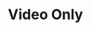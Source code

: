 ---
layout: pages/sections.njk
bodyClasses: 'sections-page'
hasHero: true
title: Video Only

navigation:
  navLabel: 'Video Only'
  navIndex: 5

card:
  title: 'Video Only'
  description: 'Dedicated video section supporting YouTube, Vimeo, and Cloudinary with modal and inline playback options.'
  image: '/assets/images/sample16.jpg'

seo:
  title: Video Only Component - Video Sections for Metalsmith
  description: 'Dedicated video section supporting YouTube, Vimeo, and Cloudinary with modal and inline playback options. Perfect for video content, tutorials, and media-rich Metalsmith static sites.'
  socialImage: '/assets/images/sample.jpg'
  canonicalURL: ''
  keywords: 'metalsmith video section, video component, youtube embed, vimeo player, video-only layout, media section, video content'

sections:
  - sectionType: video-only
    containerTag: section
    classes: ''
    id: ''
    isDisabled: false
    isAnimated: true
    containerFields:
      inContainer: false
      noMargin:
        top: true
        bottom: true
      noPadding:
        top: false
        bottom: false
      background:
        color: ''
        image: ''
        imageScreen: 'none' # light, dark, none
    video:
      id: 'dQw4w9WgXcQ'
      src: 'youtube'
      tn: '/assets/images/video-thumbnail.jpg'
      inline: false
    ctas:
      - url: 'https://example.com/videos'
        label: 'More Videos'
        isButton: true
        buttonStyle: 'primary'

  - sectionType: text-only
    containerTag: article
    classes: ''
    id: ''
    isDisabled: false
    isAnimated: true
    containerFields:
      inContainer: false
      noMargin:
        top: true
        bottom: true
      noPadding:
        top: false
        bottom: false
      background:
        color: ''
        image: ''
        imageScreen: 'none' # light, dark, none
    text:
      leadIn: ''
      title: 'Video Only Section'
      titleTag: 'h1'
      subTitle: ''
      prose: |-
        A specialized section for displaying video content from multiple sources including YouTube, Vimeo, and Cloudinary. Supports both modal and inline video playback options.

        ```yaml
        - sectionType: video-only
          containerTag: section
          # container settings

          video:
            id: 'dQw4w9WgXcQ'          # Video ID from the platform
            src: 'youtube'             # Platform: youtube, vimeo, cloudinary
            tn: '/path/to/thumbnail.jpg' # Thumbnail image
            inline: false              # Modal (false) or inline (true) playback
            cloudname: 'your-cloud'    # Required for Cloudinary videos
            start: 30                  # Optional start time in seconds
            end: 120                   # Optional end time in seconds
          ctas:
            - url: 'https://example.com/playlist'
              label: 'View Playlist'
              isButton: true
              buttonStyle: 'primary'
        ```

        ### Video Sources Supported

        - **YouTube**: Use video ID from YouTube URL
        - **Vimeo**: Use video ID from Vimeo URL  
        - **Cloudinary**: Requires cloudname parameter for video delivery

        ### Playback Options

        - **Modal**: Video opens in a modal overlay (default)
        - **Inline**: Video embeds directly in the page

        ### Specific video-only properties

        - `video.id`: Video identifier from the platform (required)
        - `video.src`: Video platform - 'youtube', 'vimeo', or 'cloudinary' (required)
        - `video.tn`: Thumbnail image path (required)
        - `video.inline`: Boolean for inline vs modal playback
        - `video.cloudname`: Cloudinary cloud name (required for Cloudinary)
        - `video.start`: Start time in seconds (optional)
        - `video.end`: End time in seconds (optional)
        - `ctas`: Optional array of call-to-action buttons

  - sectionType: video-only
    containerTag: section
    classes: ''
    id: ''
    isDisabled: false
    isAnimated: true
    containerFields:
      inContainer: true
      noMargin:
        top: false
        bottom: false
      noPadding:
        top: true
        bottom: true
      background:
        color: '#f0f4f8'
        image: ''
        imageScreen: 'none' # light, dark, none
    video:
      inline: true
      src: youtube
      id: 'OorZcOzNcgE'
      tn: '/assets/images/sample13.jpg'
    ctas:
      - url: 'https://developer.mozilla.org/en-US/docs/Web/HTML/Reference/Elements/video'
        label: 'Learn More'
        isButton: true
        buttonStyle: 'tertiary'

  - sectionType: video-only
    containerTag: section
    classes: ''
    id: ''
    isDisabled: false
    isAnimated: true
    containerFields:
      inContainer: false
      noMargin:
        top: false
        bottom: false
      noPadding:
        top: true
        bottom: true
      background:
        isDark: true
        color: ''
        image: '/assets/images/sample10.jpg'
        imageScreen: 'dark' # light, dark, none
    video:
      inline: false
      src: vimeo
      id: '347119375'
      tn: '/assets/images/sample10.jpg'
    ctas:
      - url: 'https://metalsmith.io'
        label: 'Learn More'
        isButton: true
        buttonStyle: 'inverted'
---